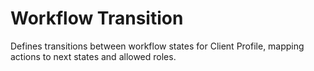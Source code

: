 # Workflow Transition
Defines transitions between workflow states for Client Profile, mapping actions to next states and allowed roles.
